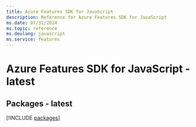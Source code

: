 ```yaml
---
title: Azure Features SDK for JavaScript
description: Reference for Azure Features SDK for JavaScript
ms.date: 07/31/2024
ms.topic: reference
ms.devlang: javascript
ms.service: features
---
```

# Azure Features SDK for JavaScript - latest
## Packages - latest
[!INCLUDE [packages](features-index.md)]